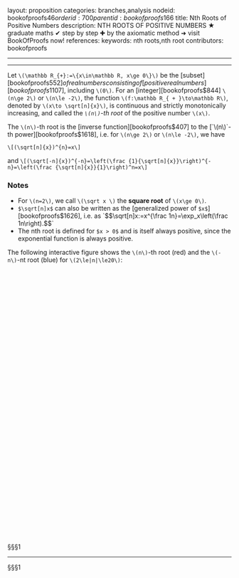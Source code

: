 layout: proposition
categories: branches,analysis
nodeid: bookofproofs$46
orderid: 700
parentid: bookofproofs$166
title: Nth Roots of Positive Numbers
description: NTH ROOTS OF POSITIVE NUMBERS ★ graduate maths ✔ step by step ✚ by the axiomatic method ➜ visit BookOfProofs now!
references: 
keywords: nth roots,nth root
contributors: bookofproofs

---


---

Let `\(\mathbb R_{+}:=\{x\in\mathbb R, x\ge 0\}\)` be the [subset][bookofproofs$552] of real numbers consisting of [positive real numbers][bookofproofs$1107], including `\(0\)`. For an [integer][bookofproofs$844] `\(n\ge 2\)` or `\(n\le -2\)`, the function `\(f:\mathbb R_{ + }\to\mathbb R\)`,  denoted by `\(x\to \sqrt[n]{x}\)`, is continuous and strictly monotonically increasing, and called the *`\(n\)`-th root* of the positive number `\(x\)`.

The  `\(n\)`-th root is the [inverse function][bookofproofs$407] to the [`\(n\)`-th power][bookofproofs$1618], i.e. for  `\(n\ge 2\)` or `\(n\le -2\)`, we have

`\[(\sqrt[n]{x})^{n}=x\]`

and `\[(\sqrt[-n]{x})^{-n}=\left(\frac {1}{\sqrt[n]{x}}\right)^{-n}=\left(\frac {\sqrt[n]{x}}{1}\right)^n=x\]`

### Notes

* For `\(n=2\)`, we call `\(\sqrt x \)` the **square root** of `\(x\ge 0\)`. 
* `$\sqrt[n]x$` can also be written as the [generalized power of `$x$`][bookofproofs$1626], i.e. as `$$\sqrt[n]x:=x^{\frac 1n}=\exp_x\left(\frac 1n\right).$$`
* The nth root is defined for `$x > 0$` and is itself always positive, since the exponential function is always positive.




The following interactive figure shows the `\(n\)`-th root (red) and the `\(-n\)`-nt root (blue) for `\(2\le|n|\le20\)`: 

<div><div id="box461" class="jxgbox centered" style="max-width:400px; height:100px;"></div></div>
<div><div id="box46" class="jxgbox centered" style="max-width:500px; height:500px;"></div></div>
 
§§§1

---

§§§1

<script type="text/javascript">
var brd1 = JXG.JSXGraph.initBoard('box461', {boundingbox: [0, 0, 12, -10], showNavigation:false, showCopyright: false, axis:false});

var a0 = brd1.create('slider',[[1,-3],[9,-3],[2,0,20]], {name:'n', snapWidth:1});
var a1 = brd1.create('slider',[[1,-7],[9,-7],[-20,0,-2]], {name:'-n', snapWidth:1});


var brd = JXG.JSXGraph.initBoard('box46', {boundingbox: [0, 5, 5, -1], axis:true}); 

var f = brd.create('functiongraph',[function(x){ 
	return Math.pow(x, 1/a1.Value());
}], {strokeColor:'blue'});

var g = brd.create('functiongraph',[function(x){ 
	return Math.pow(x, 1/a0.Value());
}], {strokeColor:'red'});
a0.on('drag',function(){ brd.update();});
a1.on('drag',function(){ brd.update();});
</script>

